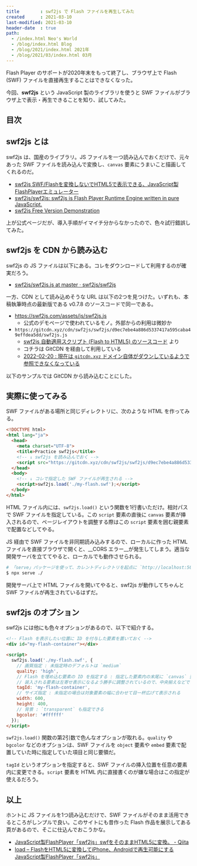 ```yaml
---
title        : swf2js で Flash ファイルを再生してみた
created      : 2021-03-10
last-modified: 2021-03-10
header-date  : true
path:
  - /index.html Neo's World
  - /blog/index.html Blog
  - /blog/2021/index.html 2021年
  - /blog/2021/03/index.html 03月
---
```


Flash Player のサポートが2020年末をもって終了し、ブラウザ上で Flash (SWF) ファイルを直接再生することはできなくなった。

今回、__swf2js__ という JavaScript 製のライブラリを使うと SWF ファイルがブラウザ上で表示・再生できることを知り、試してみた。

## 目次

## swf2js とは

swf2js は、国産のライブラリ。JS ファイルを一つ読み込んでおくだけで、元々あった SWF ファイルを読み込んで変換し、`canvas` 要素にうまいこと描画してくれるのだ。

- [swf2js SWF/Flashを変換しないでHTML5で表示できる、JavaScript製FlashPlayerエミュレーター](https://swf2js.com/)
- [swf2js/swf2js: swf2js is Flash Player Runtime Engine written in pure JavaScript.](https://github.com/swf2js/swf2js)
- [swf2js Free Version Demonstration](https://swf2js.com/free/index.html)

上が公式ページだが、導入手順がイマイチ分からなかったので、色々試行錯誤してみた。

## swf2js を CDN から読み込む

swf2js の JS ファイルは以下にある。コレをダウンロードして利用するのが確実だろう。

- [swf2js/swf2js.js at master · swf2js/swf2js](https://github.com/swf2js/swf2js/blob/master/swf2js.js)

一方、CDN として読み込めそうな URL は以下の2つを見つけた。いずれも、本稿執筆時点の最新版である v0.7.8 のソースコードで同一である。

- <https://swf2js.com/assets/js/swf2js.js>
  - 公式のデモページで使われているモノ。外部からの利用は微妙か
- `https://gitcdn.xyz/cdn/swf2js/swf2js/d9ec7ebe4a886d5337417a595caba49effdea5dd/swf2js.js`
  - [swf2js 自動適用スクリプト (Flash to HTML5) のソースコード](https://greasyfork.org/ja/scripts/419842-swf2js-auto-apply-script-flash-to-html5/code) より
  - コチラは GitCDN を経由して利用している
  - <ins>2022-02-20 : 現在は `gitcdn.xyz` ドメイン自体がダウンしているようで参照できなくなっている</ins>

以下のサンプルでは GitCDN から読み込むことにした。

## 実際に使ってみる

SWF ファイルがある場所と同じディレクトリに、次のような HTML を作ってみる。

```html
<!DOCTYPE html>
<html lang="ja">
  <head>
    <meta charset="UTF-8">
    <title>Practice swf2js</title>
    <!-- ↓ swf2js を読み込んでおく -->
    <script src="https://gitcdn.xyz/cdn/swf2js/swf2js/d9ec7ebe4a886d5337417a595caba49effdea5dd/swf2js.js"></script>
  </head>
  <body>
    <!-- ↓ コレで指定した SWF ファイルが再生される -->
    <script>swf2js.load('./my-flash.swf');</script>
  </body>
</html>
```

HTML ファイル内には、`swf2js.load()` という関数を1行書いただけ。相対パスで SWF ファイルを指定している。この `script` 要素の直後に `canvas` 要素が挿入されるので、ページレイアウトを調整する際はこの `script` 要素を囲む親要素で配置などしてやる。

JS 経由で SWF ファイルを非同期読み込みするので、ローカルに作った HTML ファイルを直接ブラウザで開くと、__CORS エラー__が発生してしまう。適当な開発サーバを立ててやると、ローカルでも動作させられる。

```bash
# 「serve」パッケージを使って、カレントディレクトリを起点に `http://localhost:5000/` で開発サーバを立てる
$ npx serve ./
```

開発サーバ上で HTML ファイルを開いてやると、swf2js が動作してちゃんと SWF ファイルが再生されているはずだ。

## swf2js のオプション

swf2js には他にも色々オプションがあるので、以下で紹介する。

```html
<!-- Flash を表示したい位置に ID を付与した要素を置いておく -->
<div id="my-flash-container"></div>

<script>
  swf2js.load('./my-flash.swf', {
    // 画質指定 : 未指定時のデフォルトは `medium`
    quality: 'high',
    // Flash を埋め込む要素の ID を指定する : 指定した要素内の末尾に `canvas` 要素が挿入される
    // 装入される要素は左寄せ表示になるよう勝手に調整されているので、中央揃えなどでレイアウトしたい場合は親要素で予め位置を揃えておく
    tagId: 'my-flash-container',
    // サイズ指定 : 未指定の場合は対象要素の幅に合わせて目一杯広げて表示される
    width: 600,
    height: 400,
    // 背景 : `transparent` も指定できる
    bgcolor: '#ffffff'
  });
</script>
```

`swf2js.load()` 関数の第2引数で色んなオプションが取れる。`quality` や `bgcolor` などのオプションは、SWF ファイルを `object` 要素や `embed` 要素で配置していた時に指定していた項目と同じ要領だ。

`tagId` というオプションを指定すると、SWF ファイルの挿入位置を任意の要素内に変更できる。`script` 要素を HTML 内に直接書くのが嫌な場合はこの指定が使えるだろう。

## 以上

ホントに JS ファイルを1つ読み込むだけで、SWF ファイルがそのまま活用できるところがしンプルで良い。このサイトにも昔作った Flash 作品を展示してある頁があるので、そこに仕込んでおこうかな。

- [JavaScript製FlashPlayer「swf2js」swfをそのままHTML5に変換。 - Qiita](https://qiita.com/ienaga/items/c9f04d6cd9874d4ec1a7)
- [load – FlashをHTML5に変換してiPhone、Androidで再生可能にするJavaScript製FlashPlayer「swf2js」](https://swf2js.wordpress.com/api/load/)
